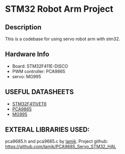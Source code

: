 # STM32 Robot Arm Project
## Description
This is a codebase for using servo robot arm with stm32.
## Hardware Info
- Board: STM32F411E-DISCO
- PWM controller: PCA9865
- servo: MG995
## USEFUL DATASHEETS
- [STM32F411VET6](https://www.micro-semiconductor.com/datasheet/ea-STM32F411VCT6TR.pdf)
- [PCA9865](https://cdn-shop.adafruit.com/datasheets/PCA9685.pdf)
- [MG995](https://datasheetspdf.com/pdf-file/839879/ETC/MG995/1)
## EXTERAL LIBRARIES USED:
pca9685.h and pca9685.c by [lamik](https://github.com/lamik).
Project github: https://github.com/lamik/PCA9685_Servo_STM32_HAL
